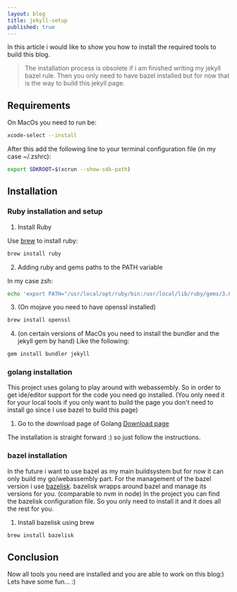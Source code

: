 ```yaml
---
layout: blog
title: jekyll-setup
published: true
---
```


In this article i would like to show you how to install the required tools to build this blog.

> The installation process is obsolete if i am finished writing my jekyll bazel rule. Then you only need to have bazel installed but for now that is the way to build this jekyll page.

## Requirements

On MacOs you need to run be:
```bash
xcode-select --install
```

After this add the following line to your terminal configuration file (in my case ~/.zshrc):
```bash
export SDKROOT=$(xcrun --show-sdk-path)
```

## Installation

### Ruby installation and setup
1. Install Ruby

Use [brew](https://brew.sh) to install ruby:
```bash
brew install ruby
```
2. Adding ruby and gems paths to the PATH variable

In my case zsh:
```bash
echo 'export PATH="/usr/local/opt/ruby/bin:/usr/local/lib/ruby/gems/3.0.0/bin:$PATH"' >> ~/.zshrc
```
3. (On mojave you need to have openssl installed)
```bash
brew install openssl
```


4. (on certain versions of MacOs you need to install the bundler and the jekyll gem by hand)
Like the following:

```bash
gem install bundler jekyll
```

### golang installation

This project uses golang to play around with webassembly. So in order to get ide/editor support for the code you need go installed.
(You only need it for your local tools if you only want to build the page you don't need to install go since I use bazel to build this page)

1. Go to the download page of Golang
[Download page](https://go.dev/doc/install)

The installation is straight forward :) so just follow the instructions.


### bazel installation

In the future i want to use bazel as my main buildsystem but for now it can only build my go/webassembly part.
For the management of the bazel version i use [bazelisk](https://www.url.com).
bazelisk wrapps around bazel and manage its versions for you. (comparable to nvm in node)
In the project you can find the bazelisk configuration file. So you only need to install it and it does all the rest for you.

1. Install bazelisk using brew
```bash
brew install bazelisk
```

## Conclusion

Now all tools you need are installed and you are able to work on this blog:) Lets have some fun... :)

